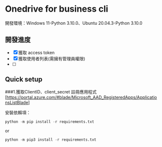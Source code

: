 Onedrive for business cli
============
  開發環境：Windows 11-Python 3.10.0、Ubuntu 20.04.3-Python 3.10.0
 
 開發進度
---
- [x] 獲取 access token
- [x] 獲取使用者列表(需擁有管理員權限)
- [ ] 

Quick setup
---

###1.獲取ClientID、client_secret
  註冊應用程式[https://portal.azure.com/#blade/Microsoft_AAD_RegisteredApps/ApplicationsListBlade]

安裝依賴項：
```python
python -m pip install -r requirements.txt
```
or
```python
python -m pip3 install -r requirements.txt
```
